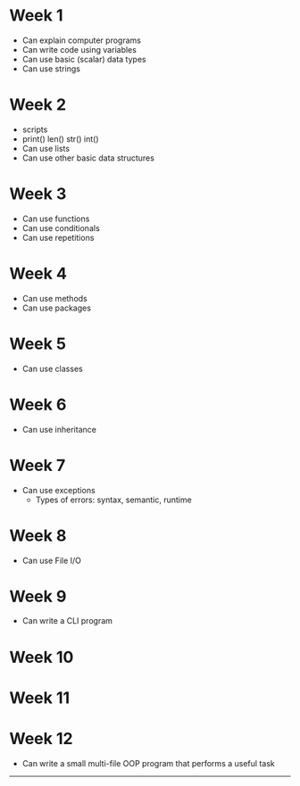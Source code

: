 <link rel="stylesheet" href="{{baseUrl}}/book/css/textbook.css">
<div class="website-content">
<div id="main">

# Week 1

<include src="../book/softwareEngineering/prosAndCons/outcomes.md" />

* Can explain computer programs
* Can write code using variables
* Can use basic (scalar) data types
* Can use strings

# Week 2

<include src="../book/requirements/introduction/outcomes.md" />
<include src="../book/requirements/nonFunctionalRequirements/outcomes.md" />
<include src="../book/requirements/prioritizing/outcomes.md" />
<include src="../book/requirements/quality/outcomes.md" />
<include src="../book/gatheringRequirements/brainstorming/outcomes.md" />
<include src="../book/gatheringRequirements/userSurveys/outcomes.md" />
<include src="../book/gatheringRequirements/observation/outcomes.md" />
<include src="../book/gatheringRequirements/interviews/outcomes.md" />
<include src="../book/gatheringRequirements/focusGroups/outcomes.md" />
<include src="../book/gatheringRequirements/prototyping/outcomes.md" />
<include src="../book/gatheringRequirements/productSurveys/outcomes.md" />
<include src="../book/specifyingRequirements/prose/what/outcomes.md" />
<include src="../book/specifyingRequirements/featureList/what/outcomes.md" />
<include src="../book/specifyingRequirements/userStories/introduction/outcomes.md" />
<include src="../book/specifyingRequirements/userStories/details/outcomes.md" />
<include src="../book/specifyingRequirements/userStories/usage/outcomes.md" />

* scripts
* print() len() str() int()
* Can use lists
* Can use other basic data structures

# Week 3

<include src="../book/specifyingRequirements/useCases/introduction/outcomes.md" />
<include src="../book/specifyingRequirements/useCases/identifying/outcomes.md" />
<include src="../book/specifyingRequirements/useCases/details/outcomes.md" />
<include src="../book/specifyingRequirements/useCases/usage/outcomes.md" />
<include src="../book/specifyingRequirements/glossary/what/outcomes.md" />
<include src="../book/specifyingRequirements/supplementaryRequirements/what/outcomes.md" />
<include src="../book/modeling/modelingBehaviors/activityDiagrams/outcomes.md" />

* Can use functions
* Can use conditionals
* Can use repetitions

# Week 4


<include src="../book/design/introduction/what/outcomes.md" />
<include src="../book/oopDesign/introduction/outcomes.md" />
<include src="../book/oopDesign/objects/basic/outcomes.md" />
<include src="../book/oopDesign/objects/abstraction/outcomes.md" />
<include src="../book/oopDesign/objects/encapsulation/outcomes.md" />
<include src="../book/oopDesign/classes/basic/outcomes.md" />
<include src="../book/oopImplementation/classes/outcomes.md" />
<include src="../book/uml/classDiagrams/introduction/what/outcomes.md" />
<include src="../book/uml/classDiagrams/classes/what/outcomes.md" />

* Can use methods
* Can use packages

# Week 5


<include src="../book/ides/introduction/what/outcomes.md" />
<include src="../book/ides/debugging/what/outcomes.md" />
<include src="../book/revisionControl/what/outcomes.md" />
<include src="../book/projectPlanning/workBreakdownStructure/outcomes.md" />
<include src="../book/projectPlanning/milestones/outcomes.md" />
<include src="../book/projectPlanning/buffers/outcomes.md" />
<include src="../book/projectPlanning/issueTrackers/outcomes.md" />
<include src="../book/projectPlanning/ganttCharts/outcomes.md" />
<include src="../book/projectPlanning/pertCharts/outcomes.md" />
<include src="../book/teamwork/teamStructures/outcomes.md" />

* Can use classes


# Week 6
<include src="../book/oopDesign/classes/classLevelMembers/outcomes.md" />
<include src="../book/oopImplementation/classLevelMembers/outcomes.md" />

<include src="../book/oopDesign/associations/basic/outcomes.md" />
<include src="../book/oopDesign/associations/navigability/outcomes.md" />
<include src="../book/oopDesign/associations/multiplicity/outcomes.md" />
<include src="../book/oopImplementation/associations/outcomes.md" />
<include src="../book/oopDesign/associations/dependencies/outcomes.md" />
<include src="../book/oopImplementation/dependencies/outcomes.md" />
<include src="../book/oopDesign/associations/composition/outcomes.md" />
<include src="../book/oopImplementation/composition/outcomes.md" />
<include src="../book/oopDesign/associations/aggregation/outcomes.md" />
<include src="../book/oopImplementation/aggregation/outcomes.md" />
<include src="../book/uml/classDiagrams/associations/basic/outcomes.md" />
<include src="../book/uml/classDiagrams/associations/navigability/outcomes.md" />
<include src="../book/uml/classDiagrams/associations/roles/outcomes.md" />
<include src="../book/uml/classDiagrams/associations/labels/outcomes.md" />
<include src="../book/uml/classDiagrams/associations/multiplicity/outcomes.md" />
<include src="../book/uml/classDiagrams/associationsAsAttributes/what/outcomes.md" />
<include src="../book/uml/classDiagrams/classLevelMembers/what/outcomes.md" />
<include src="../book/uml/classDiagrams/composition/what/outcomes.md" />
<include src="../book/uml/classDiagrams/aggregation/what/outcomes.md" />

<include src="../book/uml/objectDiagrams/introduction/outcomes.md" />
<include src="../book/uml/objectDiagrams/objects/outcomes.md" />
<include src="../book/uml/objectDiagrams/associations/what/outcomes.md" />

<include src="../book/oopDesign/inheritance/what/outcomes.md" />
<include src="../book/oopImplementation/inheritance/outcomes.md" />
<include src="../book/oopDesign/inheritance/overriding/outcomes.md" />
<include src="../book/oopImplementation/overriding/outcomes.md" />
<include src="../book/oopDesign/inheritance/overloading/outcomes.md" />
<include src="../book/oopImplementation/overloading/outcomes.md" />
<include src="../book/uml/classDiagrams/classInheritance/what/outcomes.md" />


* Can use inheritance

# Week 7

<include src="../book/errorHandling/introduction/what/outcomes.md" />
<include src="../book/errorHandling/exceptions/what/outcomes.md" />
<include src="../book/errorHandling/exceptions/how/outcomes.md" />
<include src="../book/errorHandling/exceptions/when/outcomes.md" />

* Can use exceptions
  * Types of errors: syntax, semantic, runtime 

<include src="../book/documentation/introduction/what/outcomes.md" />
<include src="../book/documentation/guidelines/aimForComprehensibility/what/outcomes.md" />
<include src="../book/documentation/guidelines/aimForComprehensibility/how/outcomes.md" />
<include src="../book/documentation/guidelines/documentMinimally/what/outcomes.md" />
<include src="../book/documentation/guidelines/documentMinimally/how/outcomes.md" />

# Week 8
<include src="../book/qualityAssurance/introduction/what/outcomes.md" />
<include src="../book/qualityAssurance/introduction/validationVsVerification/outcomes.md" />
<include src="../book/qualityAssurance/codeReviews/what/outcomes.md" />
<include src="../book/qualityAssurance/staticAnalysis/what/outcomes.md" />
<include src="../book/qualityAssurance/formalVerification/what/outcomes.md" />
<include src="../book/testing/introduction/what/outcomes.md" />
<include src="../book/testing/testingTypes/unitTesting/what/outcomes.md" />
<include src="../book/testing/testingTypes/integrationTesting/what/outcomes.md" />
<include src="../book/testing/testingTypes/systemTesting/what/outcomes.md" />
<include src="../book/testing/testingTypes/alphaBetaTesting/what/outcomes.md" />
<include src="../book/testing/testingTypes/developerTesting/what/outcomes.md" />
<include src="../book/testing/testingTypes/developerTesting/why/outcomes.md" />
<include src="../book/testing/testingTypes/acceptanceTesting/what/outcomes.md" />
<include src="../book/testing/testingTypes/acceptanceTesting/acceptanceVsSystemTesting/outcomes.md" />
<include src="../book/testing/testingTypes/regressionTesting/what/outcomes.md" />
<include src="../book/testing/testAutomation/what/outcomes.md" />
<include src="../book/testing/testAutomation/testingTextUis/outcomes.md" />
<include src="../book/testCaseDesign/introduction/what/outcomes.md" />
<include src="../book/testCaseDesign/introduction/blackVsGlass/outcomes.md" />

* Can use File I/O

# Week 9

<include src="../book/testCaseDesign/equivalencePartitions/what/outcomes.md" />
<include src="../book/testCaseDesign/equivalencePartitions/basic/outcomes.md" />
<include src="../book/testCaseDesign/equivalencePartitions/intermediate/outcomes.md" />
<include src="../book/testCaseDesign/boundaryValueAnalysis/what/outcomes.md" />
<include src="../book/testCaseDesign/boundaryValueAnalysis/how/outcomes.md" />

* Can write a CLI program

# Week 10

<include src="../book/codeQuality/introduction/basic/outcomes.md" />
<include src="../book/codeQuality/maximiseReadability/introduction/outcomes.md" />
<include src="../book/codeQuality/maximiseReadability/basic/outcomes.md" />
<include src="../book/codeQuality/followStandard/introduction/outcomes.md" />
<include src="../book/codeQuality/followStandard/basic/outcomes.md" />
<include src="../book/codeQuality/nameWell/introduction/outcomes.md" />
<include src="../book/codeQuality/nameWell/basic/outcomes.md" />
<include src="../book/codeQuality/commentMinimally/introduction/outcomes.md" />
<include src="../book/codeQuality/commentMinimally/basic/outcomes.md" />
<include src="../book/refactoring/what/outcomes.md" />


<include src="../book/reuse/introduction/what/outcomes.md" />
<include src="../book/reuse/introduction/when/outcomes.md" />
<include src="../book/reuse/apis/what/outcomes.md" />
<include src="../book/reuse/libraries/what/outcomes.md" />
<include src="../book/reuse/libraries/how/outcomes.md" />
<include src="../book/reuse/frameworks/what/outcomes.md" />
<include src="../book/reuse/frameworks/frameworksVsLibraries/outcomes.md" />
<include src="../book/reuse/platforms/what/outcomes.md" />

# Week 11

<include src="../book/designFundamentals/abstraction/what/outcomes.md" />
<include src="../book/modeling/introduction/what/outcomes.md" />
<include src="../book/modeling/introduction/how/outcomes.md" />
<include src="../book/modeling/introduction/umlModels/outcomes.md" />
<include src="../book/modeling/modelingStructures/classDiagramsBasic/outcomes.md" />
<include src="../book/modeling/modelingStructures/objectDiagrams/outcomes.md" />
<include src="../book/modeling/modelingStructures/objectOrientedDomainModels/outcomes.md" />

<include src="../book/modeling/modelingBehaviors/useCaseDiagrams/outcomes.md" />
<include src="../book/uml/activityDiagrams/introduction/what/outcomes.md" />
<include src="../book/uml/activityDiagrams/basicNotations/linearPaths/outcomes.md" />
<include src="../book/uml/activityDiagrams/basicNotations/alternatePaths/outcomes.md" />
<include src="../book/uml/activityDiagrams/basicNotations/parallelPaths/outcomes.md" />
<include src="../book/uml/activityDiagrams/basicNotations/rakes/outcomes.md" />
<include src="../book/uml/activityDiagrams/basicNotations/swimlanes/outcomes.md" />

<include src="../book/reuse/cloudComputing/what/outcomes.md" />
<include src="../book/reuse/cloudComputing/services/outcomes.md" />

# Week 12

<include src="../book/processModels/introduction/what/outcomes.md" />
<include src="../book/processModels/introduction/sequentialModels/outcomes.md" />
<include src="../book/processModels/introduction/iterativeModels/outcomes.md" />
<include src="../book/processModels/introduction/agileModels/outcomes.md" />
<include src="../book/processModels/exampleProcessModels/xp/outcomes.md" />
<include src="../book/processModels/exampleProcessModels/scrum/outcomes.md" />
<include src="../book/processModels/exampleProcessModels/unifiedProcess/outcomes.md" />
<include src="../book/processModels/more/cmmi/outcomes.md" />

* Can write a small multi-file OOP program that performs a useful task

---






<include src="../book/uml/notes/notes/outcomes.md" />

</div>
</div>

